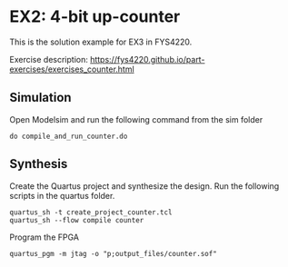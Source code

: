 # EX2: 4-bit up-counter

This is the solution example for EX3 in FYS4220.

Exercise description: https://fys4220.github.io/part-exercises/exercises_counter.html

## Simulation

Open Modelsim and run the following command from the sim folder

```
do compile_and_run_counter.do
```

## Synthesis

Create the Quartus project and synthesize the design. Run the following scripts in the 
quartus folder.
```
quartus_sh -t create_project_counter.tcl
quartus_sh --flow compile counter
```

Program the FPGA

```
quartus_pgm -m jtag -o "p;output_files/counter.sof"
```


